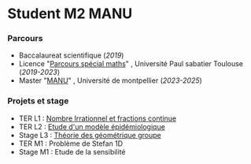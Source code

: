 # Student M2 MANU

### Parcours
- Baccalaureat scientifique (_2019_)
- Licence "[Parcours spécial maths](https://www.univ-tlse3.fr/decouvrir-nos-diplomes/licence-parcours-speciaux)" , Université Paul sabatier Toulouse (_2019-2023_)
- Master "[MANU](https://formations.umontpellier.fr/fr/formations/master-XB/master-mathematiques-ME157/modelisation-et-analyse-numerique-manu-PR493.html)" , Université de montpellier (_2023-2025_)

### Projets et stage
- TER L1 : [Nombre Irrationnel et fractions continue](https://MeryPaul.github.io/pages/Nombre_Irrationnel_et_fraction_continue.html) 
- TER L2 : [Etude d'un modèle épidémiologique](https://MeryPaul.github.iopages/Etude_d'un_modèle_épidémiologique.html)
- Stage L3 : [Théorie des géométrique groupe](https://MeryPaul.github.io/pages/théorie_géométrique_des_groupes.html) 
- TER M1 : Problème de Stefan 1D
- Stage M1 : Etude de la sensibilité

